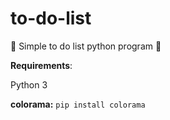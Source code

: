 # to-do-list
📝
Simple to do list python program
📝

**Requirements**:

Python 3

**colorama:**
``
pip install colorama
``
